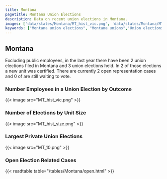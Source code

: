 ```yaml
---
title: Montana
pagetitle: Montana Union Elections
description: Data on recent union elections in Montana.
images: ['data/states/Montana/MT_hist_vic.png', 'data/states/Montana/MT_hist_size.png', 'data/states/Montana/MT_10.png']
keywords: ["Montana union elections", "Montana unions","Union elections"]
---
```

##  Montana

Excluding public employees, in the last year there have been 2 union elections filed in Montana and 3 union elections held. In 2 of those elections a new unit was certified. There are currently 2 open representation cases and 0 of are still waiting to vote.

### Number Employees in a Union Election by Outcome
{{< image src="MT_hist_vic.png" >}}

### Number of Elections by Unit Size
{{< image src="MT_hist_size.png" >}}

### Largest Private Union Elections
{{< image src="MT_10.png" >}}

### Open Election Related Cases
{{< readtable table="/tables/Montana/open.html" >}}

